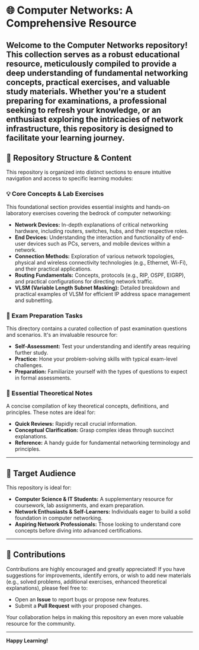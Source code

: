 # 🌐 Computer Networks: A Comprehensive Resource

Welcome to the **Computer Networks** repository! This collection serves as a robust educational resource, meticulously compiled to provide a deep understanding of fundamental networking concepts, practical exercises, and valuable study materials. 
Whether you're a student preparing for examinations, a professional seeking to refresh your knowledge, or an enthusiast exploring the intricacies of network infrastructure, this repository is designed to facilitate your learning journey.
---

## 🚀 Repository Structure & Content

This repository is organized into distinct sections to ensure intuitive navigation and access to specific learning modules:

### 💡 Core Concepts & Lab Exercises

This foundational section provides essential insights and hands-on laboratory exercises covering the bedrock of computer networking:

* **Network Devices:** In-depth explanations of critical networking hardware, including routers, switches, hubs, and their respective roles.
* **End Devices:** Understanding the interaction and functionality of end-user devices such as PCs, servers, and mobile devices within a network.
* **Connection Methods:** Exploration of various network topologies, physical and wireless connectivity technologies (e.g., Ethernet, Wi-Fi), and their practical applications.
* **Routing Fundamentals:** Concepts, protocols (e.g., RIP, OSPF, EIGRP), and practical configurations for directing network traffic.
* **VLSM (Variable Length Subnet Masking):** Detailed breakdown and practical examples of VLSM for efficient IP address space management and subnetting.

### 📝 Exam Preparation Tasks

This directory contains a curated collection of past examination questions and scenarios. It's an invaluable resource for:

* **Self-Assessment:** Test your understanding and identify areas requiring further study.
* **Practice:** Hone your problem-solving skills with typical exam-level challenges.
* **Preparation:** Familiarize yourself with the types of questions to expect in formal assessments.

### 🧠 Essential Theoretical Notes

A concise compilation of key theoretical concepts, definitions, and principles. These notes are ideal for:

* **Quick Reviews:** Rapidly recall crucial information.
* **Conceptual Clarification:** Grasp complex ideas through succinct explanations.
* **Reference:** A handy guide for fundamental networking terminology and principles.

---

## 🎯 Target Audience

This repository is ideal for:

* **Computer Science & IT Students:** A supplementary resource for coursework, lab assignments, and exam preparation.
* **Network Enthusiasts & Self-Learners:** Individuals eager to build a solid foundation in computer networking.
* **Aspiring Network Professionals:** Those looking to understand core concepts before diving into advanced certifications.

---

## 🤝 Contributions

Contributions are highly encouraged and greatly appreciated! If you have suggestions for improvements, identify errors, or wish to add new materials (e.g., solved problems, additional exercises, enhanced theoretical explanations), please feel free to:

* Open an **Issue** to report bugs or propose new features.
* Submit a **Pull Request** with your proposed changes.

Your collaboration helps in making this repository an even more valuable resource for the community.

---

**Happy Learning!**
